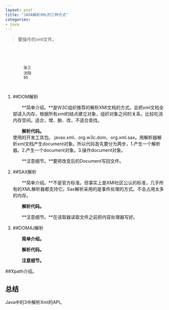 ```yaml
---
layout: post
title: "JAVA解析XML的三种方式"
categories:
- java
---
```


 >要操作的xml文件。<br/>
 

<code>
<?xml version="1.0" encoding="UTF-8" standalone="no"?>
<exam>
	<student examid="222" idcard="111">
		<name>张三</name>
		<location>沈阳</location>
		<grade>95</grade>
	</student>
</exam>
</code>

1. ##DOM解析

	&emsp;&emsp;**简单介绍。**是W3C组织推荐的解析XMl文档的方式。会把xml文档全部读入内存，根据所有xml的结点建立对象，组织对象之间的关系，比较吃消内存空间。适合，增、删、改，不适合查找。

	&emsp;&emsp;**解析代码。**<br/>
	使用的开发工具包。 javax.xml、org.w3c.dom、org.xml.sax。用解析器解析xml文档产生document对象。所以代码首先要分为两步，1.产生一个解析器。2.产生一个document对象。3.操作document对象。

	

	&emsp;&emsp;**注意细节。**要把改变后的Document写回文件。

2. ##SAX解析
	
	&emsp;&emsp;**简单介绍。**不是官方标准。但事实上是XMl社区公认的标准，几乎所有的XML解析器都支持它。Sax解析采用的是事件处理的方式。不会占用太多的内存。

	&emsp;&emsp;**解析代码。**

	&emsp;&emsp;**注意细节。**在读取器读取文件之前把内容处理器写好。

3. ##DOM4J解析

	&emsp;&emsp;**简单介绍。**

	&emsp;&emsp;**解析代码。**

	&emsp;&emsp;**注意细节。**

##Xpath介绍。

## 总结 ##

Java中的3中解析Xml的API。